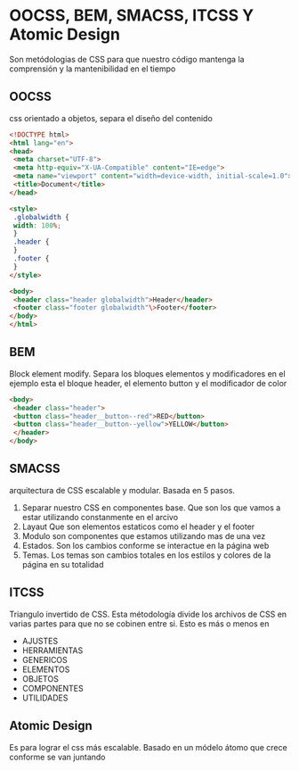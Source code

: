 # OOCSS, BEM, SMACSS, ITCSS Y Atomic Design

Son metódologias de CSS para que nuestro código mantenga la comprensión y la mantenibilidad en el tiempo

## OOCSS

css orientado a objetos, separa el diseño del contenido

```html
<!DOCTYPE html>
<html lang="en">
<head>
 <meta charset="UTF-8">
 <meta http-equiv="X-UA-Compatible" content="IE=edge">
 <meta name="viewport" content="width=device-width, initial-scale=1.0">
 <title>Document</title>
</head>

<style>
 .globalwidth {
 width: 100%;
 }
 .header {
 }
 .footer {
 }
</style>

<body>
 <header class="header globalwidth">Header</header>
 <footer class="footer globalwidth"\>Footer</footer>
</body>
</html>
```

## BEM 
Block element modify. Separa los bloques elementos y modificadores en el ejemplo esta el bloque header, el elemento button y el modificador de color

```html
<body>
 <header class="header">
 <button class="header__button--red">RED</button>
 <button class="header__button--yellow">YELLOW</button>
 </header>
</body>
```

## SMACSS

arquitectura de CSS escalable y modular. Basada en 5 pasos. 
1. Separar nuestro CSS en componentes base. Que son los que vamos a estar utilizando constanmente en el arcivo
2. Layaut Que son elementos estaticos como el header y el footer
3. Modulo son componentes que estamos utilizando mas de una vez
4. Estados. Son los cambios conforme se interactue en la página web
5. Temas. Los temas son cambios totales en los estilos y colores de la página en su totalidad

## ITCSS
Triangulo invertido de CSS. Esta métodología divide los archivos de CSS en varias partes para que no se cobinen entre si. Esto es más o menos en 
- AJUSTES
- HERRAMIENTAS
- GENERICOS
- ELEMENTOS
- OBJETOS
- COMPONENTES 
- UTILIDADES

## Atomic Design
Es para lograr el css más escalable. Basado en un módelo átomo que crece conforme se van juntando